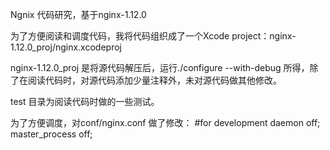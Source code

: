 Ngnix 代码研究，基于nginx-1.12.0

为了方便阅读和调度代码，我将代码组织成了一个Xcode project：nginx-1.12.0_proj/nginx.xcodeproj

nginx-1.12.0_proj 是将源代码解压后，运行./configure --with-debug 所得，除了在阅读代码时，对源代码添加少量注释外，未对源代码做其他修改。

test 目录为阅读代码时做的一些测试。

为了方便调度，对conf/nginx.conf 做了修改：
#for development
daemon off;
master_process off;


